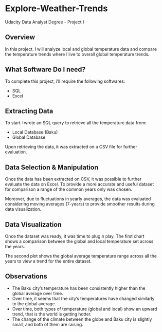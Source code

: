# Explore-Weather-Trends
Udacity Data Analyst Degree - Project I

## Overview
In this project, I will analyze local and global temperature data and compare the temperature trends where I live to overall global temperature trends.

## What Software Do I need?
To complete this project, i'll require the following softwares:
- SQL
- Excel

## Extracting Data
To start I wrote an SQL query to retrieve all the temperature data from:
- Local Database (Baku)
- Global Database

Upon retrieving the data, it was extracted on a CSV file for further evaluation.

## Data Selection & Manipulation
Once the data has been extracted on CSV, it was possible to further evaluate the data on Excel. To provide a more accurate and useful dataset for comparison a range of the common years only was chosen.

Moreover, due to fluctuations in yearly averages, the data was evaluated considering moving averages (7-years) to provide smoother results during data visualization. 

## Data Visualization
Once the dataset was ready, it was time to plug n play. The first chart shows a comparison between the global and local temperature set across the years.<br>

The second plot shows the global average temperature range across all the years to view a trend for the entire dataset.<br>



## Observations
- The Baku city’s temperature has been consistently higher than the global average over time.
- Over time, it seems that the city’s temperatures have changed similarly to the global average.
- Over time, both types of temperature (global and local) show an upward trend, that is the world is getting hotter.
- The change of the climate between the globe and Baku city is slightly small, and both of them are raising.
